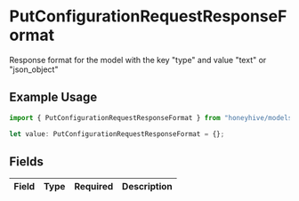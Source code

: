 # PutConfigurationRequestResponseFormat

Response format for the model with the key "type" and value "text" or "json_object"

## Example Usage

```typescript
import { PutConfigurationRequestResponseFormat } from "honeyhive/models/components";

let value: PutConfigurationRequestResponseFormat = {};
```

## Fields

| Field       | Type        | Required    | Description |
| ----------- | ----------- | ----------- | ----------- |